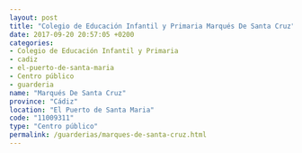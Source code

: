 ```yaml
---
layout: post
title: "Colegio de Educación Infantil y Primaria Marqués De Santa Cruz"
date: 2017-09-20 20:57:05 +0200
categories:
- Colegio de Educación Infantil y Primaria
- cadiz
- el-puerto-de-santa-maria
- Centro público
- guarderia
name: "Marqués De Santa Cruz"
province: "Cádiz"
location: "El Puerto de Santa Maria"
code: "11009311"
type: "Centro público"
permalink: /guarderias/marques-de-santa-cruz.html
---
```

